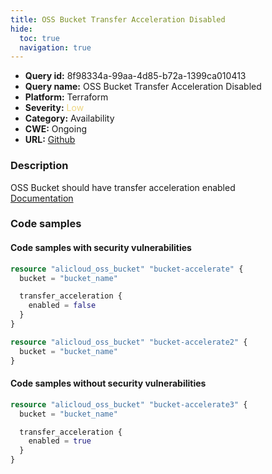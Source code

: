```yaml
---
title: OSS Bucket Transfer Acceleration Disabled
hide:
  toc: true
  navigation: true
---
```


<style>
  .highlight .hll {
    background-color: #ff171742;
  }
  .md-content {
    max-width: 1100px;
    margin: 0 auto;
  }
</style>

-   **Query id:** 8f98334a-99aa-4d85-b72a-1399ca010413
-   **Query name:** OSS Bucket Transfer Acceleration Disabled
-   **Platform:** Terraform
-   **Severity:** <span style="color:#edd57e">Low</span>
-   **Category:** Availability
-   **CWE:** Ongoing
-   **URL:** [Github](https://github.com/DataDog/kics/tree/master/assets/queries/terraform/alicloud/oss_bucket_transfer_acceleration_disabled)

### Description
OSS Bucket should have transfer acceleration enabled<br>
[Documentation](https://registry.terraform.io/providers/aliyun/alicloud/latest/docs/resources/oss_bucket#transfer_acceleration)

### Code samples
#### Code samples with security vulnerabilities
```tf title="Positive test num. 1 - tf file" hl_lines="5"
resource "alicloud_oss_bucket" "bucket-accelerate" {
  bucket = "bucket_name"

  transfer_acceleration {
    enabled = false
  }
}

```
```tf title="Positive test num. 2 - tf file" hl_lines="1"
resource "alicloud_oss_bucket" "bucket-accelerate2" {
  bucket = "bucket_name"
}

```


#### Code samples without security vulnerabilities
```tf title="Negative test num. 1 - tf file"
resource "alicloud_oss_bucket" "bucket-accelerate3" {
  bucket = "bucket_name"

  transfer_acceleration {
    enabled = true
  }
}

```
